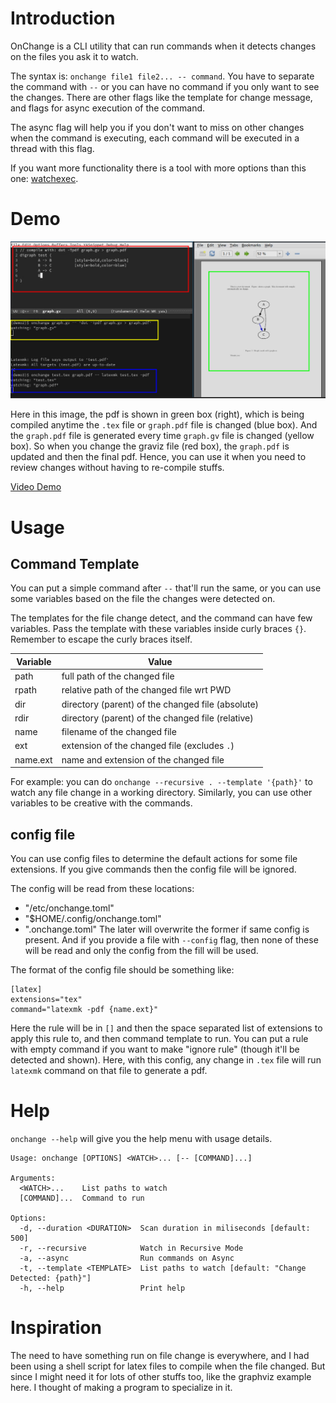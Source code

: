 # Introduction
OnChange is a CLI utility that can run commands when it detects changes on the files you ask it to watch. 

The syntax is: `onchange file1 file2... -- command`. You have to separate the command with `--` or you can have no command if you only want to see the changes. There are other flags like the template for change message, and flags for async execution of the command. 

The async flag will help you if you don't want to miss on other changes when the command is executing, each command will be executed in a thread with this flag.

If you want more functionality there is a tool with more options than this one: [watchexec](https://github.com/watchexec/watchexec).

# Demo

![Screenshot](images/screenshot.png)

Here in this image, the pdf is shown in green box (right), which is being compiled anytime the `.tex` file or `graph.pdf` file is changed (blue box). And the `graph.pdf` file is generated every time `graph.gv` file is changed (yellow box). So when you change the graviz file (red box), the `graph.pdf` is updated and then the final pdf. Hence, you can use it when you need to review changes without having to re-compile stuffs.

[Video Demo](https://youtu.be/PbEqUU-tBXQ)

# Usage

## Command Template
You can put a simple command after `--` that'll run the same, or you can use some variables based on the file the changes were detected on.

The templates for the file change detect, and the command can have few variables. Pass the template with these variables inside curly braces `{}`. Remember to escape the curly braces itself.

| Variable | Value                                             |
|----------|---------------------------------------------------|
| path     | full path of the changed file                     |
| rpath    | relative path of the changed file wrt PWD         |
| dir      | directory (parent) of the changed file (absolute) |
| rdir     | directory (parent) of the changed file (relative) |
| name     | filename of the changed file                      |
| ext      | extension of the changed file (excludes `.`)      |
| name.ext | name and extension of the changed file            |

For example: you can do `onchange --recursive . --template '{path}'` to watch any file change in a working directory. Similarly, you can use other variables to be creative with the commands.

## config file
You can use config files to determine the default actions for some file extensions. If you give commands then the config file will be ignored.

The config will be read from these locations:
- "/etc/onchange.toml"
- "$HOME/.config/onchange.toml"
- ".onchange.toml"
The later will overwrite the former if same config is present. And if you provide a file with `--config` flag, then none of these will be read and only the config from the fill will be used.

The format of the config file should be something like:

    [latex]
    extensions="tex"
    command="latexmk -pdf {name.ext}"

Here the rule will be in `[]` and then the space separated list of extensions to apply this rule to, and then command template to run. You can put a rule with empty command if you want to make "ignore rule" (though it'll be detected and shown). Here, with this config, any change in `.tex` file will run `latexmk` command on that file to generate a pdf.

# Help

`onchange --help` will give you the help menu with usage details.


    Usage: onchange [OPTIONS] <WATCH>... [-- [COMMAND]...]
    
    Arguments:
      <WATCH>...    List paths to watch
      [COMMAND]...  Command to run
    
    Options:
      -d, --duration <DURATION>  Scan duration in miliseconds [default: 500]
      -r, --recursive            Watch in Recursive Mode
      -a, --async                Run commands on Async
      -t, --template <TEMPLATE>  List paths to watch [default: "Change Detected: {path}"]
      -h, --help                 Print help


# Inspiration
The need to have something run on file change is everywhere, and I had been using a shell script for latex files to compile when the file changed. But since I might need it for lots of other stuffs too, like the graphviz example here. I thought of making a program to specialize in it. 

